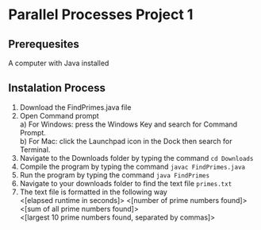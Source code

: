# Parallel Processes Project 1
## Prerequesites
A computer with Java installed

## Instalation Process
1. Download the FindPrimes.java file
2. Open Command prompt <br>
   a) For Windows: press the Windows Key and search for Command Prompt. <br>
   b) For Mac: click the Launchpad icon in the Dock then search for Terminal.
3. Navigate to the Downloads folder by typing the command `cd Downloads`
4. Compile the program by typing the command `javac FindPrimes.java`
5. Run the program by typing the command `java FindPrimes`
6. Navigate to your downloads folder to find the text file `primes.txt`
7. The text file is formatted in the following way <br>
<[elapsed runtime in seconds]> <[number of prime numbers found]> <[sum of all prime numbers found]> <br>
<[largest 10 prime numbers found, separated by commas]>
